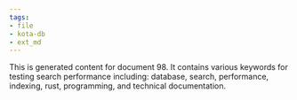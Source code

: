 ```yaml
---
tags:
- file
- kota-db
- ext_md
---
```

This is generated content for document 98. It contains various keywords for testing search performance including: database, search, performance, indexing, rust, programming, and technical documentation.